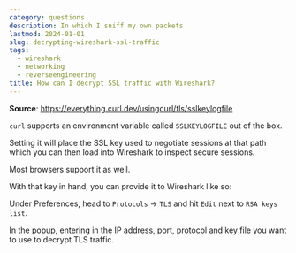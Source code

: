 ```yaml
---
category: questions
description: In which I sniff my own packets
lastmod: 2024-01-01
slug: decrypting-wireshark-ssl-traffic
tags:
  - wireshark
  - networking
  - reverseengineering
title: How can I decrypt SSL traffic with Wireshark?
---
```

**Source**: https://everything.curl.dev/usingcurl/tls/sslkeylogfile

`curl` supports an environment variable called `SSLKEYLOGFILE` out of the box.

Setting it will place the SSL key used to negotiate sessions at that path which you can then load into Wireshark to inspect secure sessions.

Most browsers support it as well.

With that key in hand, you can provide it to Wireshark like so:

Under Preferences, head to `Protocols` -> `TLS` and hit `Edit` next to `RSA keys list`.

In the popup, entering in the IP address, port, protocol and key file you want to use to decrypt TLS traffic.